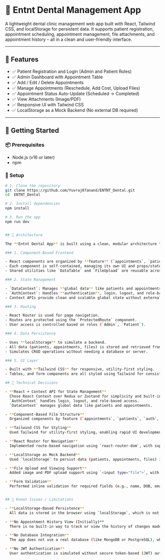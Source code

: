 # 🦷 Entnt Dental Management App

A lightweight dental clinic management web app built with React, Tailwind CSS, and localStorage for persistent data. It supports patient registration, appointment scheduling, appointment management, file attachments, and appointment history – all in a clean and user-friendly interface.

---

## 🚀 Features

- ✅ Patient Registration and Login (Admin and Patient Roles)
- ✅ Admin Dashboard with Appointment Table
- ✅ Add / Edit / Delete Appointments
- ✅ Manage Appointments (Reschedule, Add Cost, Upload Files)
- ✅ Appointment Status Auto-Update (Scheduled → Completed)
- ✅ View Attachments (Image/PDF)
- ✅ Responsive UI with Tailwind CSS
- ✅ LocalStorage as a Mock Backend (No external DB required)

---

## 🏁 Getting Started

### 📦 Prerequisites

- Node.js (v16 or later)
- npm

### 🔧 Setup

```bash
# 1. Clone the repository
git clone https://github.com/Yuvraj07anand/ENTNT_Dental.git
cd  ENTNT_Dental

# 2. Install dependencies
npm install

# 3. Run the app
npm run dev


## 🧠 Architecture

The **Entnt Dental App** is built using a clean, modular architecture that promotes separation of concerns and maintainability.

### 1. Component-Based Frontend

- React components are organized by **feature** (`appointments`, `patients`, `auth`, `shared`, etc.).
- Each component is self-contained, managing its own UI and props/state.
- Shared utilities like `DataTable` and `FileUpload` are reusable across features.

### 2. State Management

- `DataContext`: Manages **global data** like patients and appointments.
- `AuthContext`: Handles **authentication**, login, logout, and role-based access.
- Context APIs provide clean and scalable global state without external libraries like Redux.

### 3. Routing

- React Router is used for page navigation.
- Routes are protected using the `ProtectedRoute` component.
- User access is controlled based on roles (`Admin`, `Patient`).

### 4. Data Persistence

- Uses **localStorage** to simulate a backend.
- All data (patients, appointments, files) is stored and retrieved from localStorage.
- Simulates CRUD operations without needing a database or server.

### 5. UI Layer

- Built with **Tailwind CSS** for responsive, utility-first styling.
- Tables, and form components are all styled using Tailwind for consistency.

## 🧪 Technical Decisions

- **React + Context API for State Management**  
  Chose React Context over Redux or Zustand for simplicity and built-in support.  
  `AuthContext` handles login, logout, and role-based access.  
  `DataContext` manages global data like patients and appointments.

- **Component-Based File Structure**  
  Organized components by feature (`appointments`, `patients`, `auth`, etc.) for better scalability and maintainability.

- **Tailwind CSS for Styling**  
  Used Tailwind for utility-first styling, enabling rapid UI development with minimal CSS boilerplate.

- **React Router for Navigation**  
  Implemented route-based navigation using `react-router-dom`, with support for protected routes based on roles.

- **LocalStorage as Mock Backend**  
  Used `localStorage` to persist data (patients, appointments, files) instead of a real database, allowing a full working prototype without backend setup.

- **File Upload and Viewing Support**  
  Added image and PDF upload support using `<input type="file">`, with modal previewing for attachments.

- **Form Validation**  
  Performed inline validation for required fields (e.g., name, DOB, email), with specific rules for contact numbers and password strength.


## 🐞 Known Issues / Limitations

- **LocalStorage-Based Persistence**  
  All data is stored in the browser using `localStorage`, which is not suitable for production environments or multi-user access.

- **No Appointment History View (Initially)**  
  There is no built-in way to track or view the history of changes made to appointments. (May be added later as a feature.)

- **No Database Integration**  
  The app does not use a real database (like MongoDB or PostgreSQL), which limits data consistency, scalability, and persistence across devices.

- **No JWT Authentication**  
  User authentication is simulated without secure token-based (JWT) authorization. This limits secure login/logout behavior and session management.
